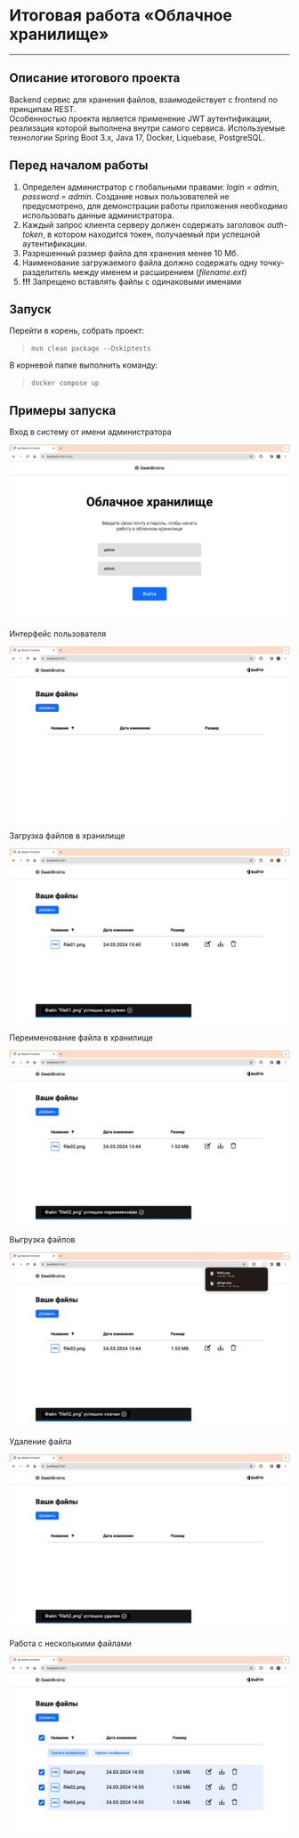 # Итоговая работа «Облачное хранилище»
***
## Описание итогового проекта
Backend сервис для хранения файлов, взаимодействует с frontend по принципам REST.\
Особенностью проекта является применение JWT аутентификации, реализация которой выполнена внутри самого сервиса. Используемые технологии Spring Boot 3.x, Java 17, Docker, Liquebase, PostgreSQL.

## Перед началом работы
1. Определен администратор с глобальными правами: *login = admin*, *password = admin*. Создание новых пользователей не предусмотрено, для демонстрации работы приложения необходимо использовать данные администратора.
2. Каждый запрос клиента серверу должен содержать заголовок *auth-token*, в котором находится токен, получаемый при успешной аутентификации.
3. Разрешенный размер файла для хранения менее 10 Мб.
4. Наименование загружаемого файла должно содержать одну точку-разделитель между именем и расширением (*filename.ext*)
5. **!!!** Запрещено вставлять файлы с одинаковыми именами

## Запуск
Перейти в корень, собрать проект:
> `mvn clean package --Dskiptests`

В корневой папке выполнить команду:
> `docker compose up`

## Примеры запуска
Вход в систему от имени администратора

![](img/frontend/login.png)

Интерфейс пользователя

![](img/frontend/main_page.png)

Загрузка файлов в хранилище

![](img/frontend/load_file_to_main_page.png)

Переименование файла в хранилище

![](img/frontend/rename_file.png)

Выгрузка файлов

![](img/frontend/download_file.png)

Удаление файла

![](img/frontend/remove_file.png)

Работа с несколькими файлами

![](img/frontend/download_files.png)